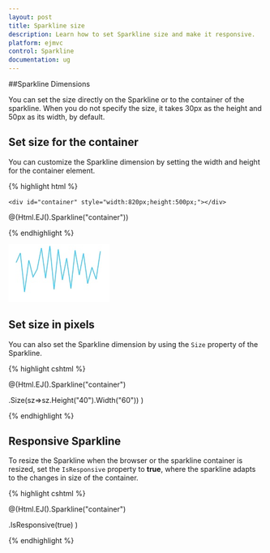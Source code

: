 ```yaml
---
layout: post
title: Sparkline size
description: Learn how to set Sparkline size and make it responsive. 
platform: ejmvc
control: Sparkline
documentation: ug
---
```


##Sparkline Dimensions

You can set the size directly on the Sparkline or to the container of the sparkline. When you do not specify the size, it takes 30px as the height and 50px as its width, by default.

## Set size for the container

You can customize the Sparkline dimension by setting the width and height for the container element.

{% highlight html %}

<body>

    <div id="container" style="width:820px;height:500px;"></div>

 @(Html.EJ().Sparkline("container"))

</body>

{% endhighlight %} 

![](Sparkline-Dimensions_images/Sparkline-Dimensions_img1.png)

## Set size in pixels 

You can also set the Sparkline dimension by using the `Size` property of the Sparkline.

{% highlight cshtml %}

 @(Html.EJ().Sparkline("container")
 
 .Size(sz=>sz.Height("40").Width("60"))
 )

{% endhighlight %}

## Responsive Sparkline

To resize the Sparkline when the browser or the sparkline container is resized, set the `IsResponsive` property to **true**, where the sparkline adapts to the changes in size of the container. 

{% highlight cshtml %}


 @(Html.EJ().Sparkline("container")
 
 .IsResponsive(true)
 )

{% endhighlight %} 
